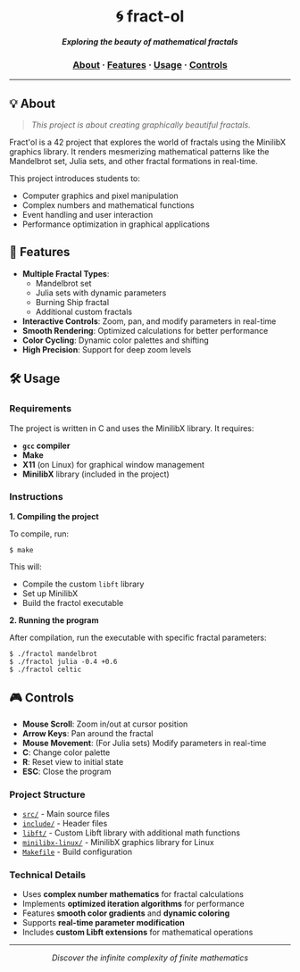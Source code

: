 <h1 align="center">
	🌀 fract-ol
</h1>

<p align="center">
	<b><i>Exploring the beauty of mathematical fractals</i></b><br>
</p>

<h3 align="center">
	<a href="#-about">About</a>
	<span> · </span>
	<a href="#-features">Features</a>
	<span> · </span>
	<a href="#-usage">Usage</a>
	<span> · </span>
	<a href="#-controls">Controls</a>
</h3>

---

## 💡 About

> _This project is about creating graphically beautiful fractals._

Fract'ol is a 42 project that explores the world of fractals using the MinilibX graphics library. It renders mesmerizing mathematical patterns like the Mandelbrot set, Julia sets, and other fractal formations in real-time.

This project introduces students to:
- Computer graphics and pixel manipulation
- Complex numbers and mathematical functions
- Event handling and user interaction
- Performance optimization in graphical applications

## 🚀 Features

- **Multiple Fractal Types**: 
  - Mandelbrot set
  - Julia sets with dynamic parameters
  - Burning Ship fractal
  - Additional custom fractals
- **Interactive Controls**: Zoom, pan, and modify parameters in real-time
- **Smooth Rendering**: Optimized calculations for better performance
- **Color Cycling**: Dynamic color palettes and shifting
- **High Precision**: Support for deep zoom levels

## 🛠️ Usage

### Requirements

The project is written in C and uses the MinilibX library. It requires:

- **`gcc` compiler**
- **Make**
- **X11** (on Linux) for graphical window management
- **MinilibX** library (included in the project)

### Instructions

**1. Compiling the project**

To compile, run:

```shell
$ make
```

This will:
- Compile the custom `libft` library
- Set up MinilibX
- Build the fractol executable

**2. Running the program**

After compilation, run the executable with specific fractal parameters:

```shell
$ ./fractol mandelbrot
$ ./fractol julia -0.4 +0.6
$ ./fractol celtic
```

## 🎮 Controls

- **Mouse Scroll**: Zoom in/out at cursor position
- **Arrow Keys**: Pan around the fractal
- **Mouse Movement**: (For Julia sets) Modify parameters in real-time
- **C**: Change color palette
- **R**: Reset view to initial state
- **ESC**: Close the program

### Project Structure

- [`src/`](https://github.com/handyman0/42-fract-ol/tree/main/src) - Main source files
- [`include/`](https://github.com/handyman0/42-fract-ol/tree/main/include) - Header files
- [`libft/`](https://github.com/handyman0/42-fract-ol/tree/main/libft) - Custom Libft library with additional math functions
- [`minilibx-linux/`](https://github.com/handyman0/42-fract-ol/tree/main/minilibx-linux) - MinilibX graphics library for Linux
- [`Makefile`](https://github.com/handyman0/42-fract-ol/blob/main/Makefile) - Build configuration

### Technical Details

- Uses **complex number mathematics** for fractal calculations
- Implements **optimized iteration algorithms** for performance
- Features **smooth color gradients** and **dynamic coloring**
- Supports **real-time parameter modification**
- Includes **custom Libft extensions** for mathematical operations

---

<p align="center">
	<em>Discover the infinite complexity of finite mathematics</em>
</p>
